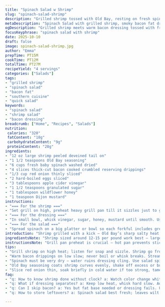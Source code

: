 ```yaml
---
title: "Spinach Salad w Shrimp"
slug: "spinach-salad-shrimp"
description: "Grilled shrimp tossed with Old Bay, resting on fresh spinach, laced with warm bacon dressing made from rendered drippings whisked into a vinegar-honey-mustard mix. Crisp bacon bits, sliced onions, hard-cooked eggs add layers. Dressing emulsified on low heat, warm enough to meld flavors but not break ingredients. Textures contrast, flavors punchy yet balanced. Quick grill, watch shrimp change from translucent pink to opaque white, firmness signals done. Bacon fat carries punch. Spinach cool, vibrant green, holds everything. Serves 4."
metaDescription: "Spinach Salad with grilled shrimp, smoky bacon fat dressing, tangy cider honey mustard drizzle. Crisp greens, punchy flavors for 4 servings ready fast."
ogDescription: "Grilled shrimp meets warm bacon dressing tossed with fresh spinach. Layers of crunch, tang, sweet honey, sharp Old Bay, easy to prep and serve fast."
focusKeyphrase: "spinach salad with shrimp"
date: 2025-10-10
draft: false
image: spinach-salad-shrimp.jpg
author: "Emma"
prepTime: PT15M
cookTime: PT12M
totalTime: PT27M
recipeYield: "4 servings"
categories: ["Salads"]
tags:
- "grilled shrimp"
- "spinach salad"
- "bacon fat"
- "southern cuisine"
- "quick salad"
keywords:
- "spinach salad"
- "shrimp salad"
- "bacon dressing"
breadcrumb: ["Home", "Recipes", "Salads"]
nutrition: 
 calories: "320"
 fatContent: "18g"
 carbohydrateContent: "9g"
 proteinContent: "28g"
ingredients:
- "12 oz large shrimp peeled deveined tail on"
- "1 1/2 teaspoons Old Bay seasoning"
- "6 cups fresh baby spinach washed dried"
- "4 slices thick-cut bacon cooked crumbled reserving drippings"
- "1/3 cup red onion thinly sliced"
- "2 hard-boiled eggs sliced"
- "3 tablespoons apple cider vinegar"
- "1 1/2 teaspoons granulated sugar"
- "1 tablespoon wildflower honey"
- "1 teaspoon Dijon mustard"
instructions:
- "=== For the shrimp ==="
- "Set grill on high, preheat heavy grill pan till it sizzles just to get that sear. Toss shrimp with Old Bay, coating every curve, shake off excess. Lay shrimp flat spaced, hear that snap of heat meeting moisture. Cook 2 1/2 to 3 1/2 minutes per side depending on size. Watch closely – shrimp lose translucence, firm but springy is your goal. Overcooked? Rubber, flavor lost. Remove once opaque white with slight pink blush."
- "=== For the dressing ==="
- "In small bowl, whisk vinegar, sugar, honey, mustard until smooth. Use apple cider instead of plain vinegar for tang plus subtle fruitiness that blends with bacon fat. Keep drippings warm but not hot in saucepan over low heat – too hot breaks mixture. Slowly stream vinegar blend into fat while whisking steadily. You want a shiny, thickened emulsion, lightened color, coats spoon nicely. Keep over low warm heat to meld flavors, don’t rush. If dressing separates, heat low and whisk hard or add tiny drop warm water to bring back together."
- "=== For the salad ==="
- "Spread spinach on a big platter or bowl so each forkful includes greens. Scatter grilled shrimp over top, add crunchy crumbled bacon, red onion rings for punch and bite. Arrange egg slices last so they don’t break into yolk mess prematurely. Drizzle warm dressing evenly but gently. Toss carefully just before serving so spinach still crisp, dressing clings, no soggy leaves. Fork-test spinach texture often. If leaves wilt early, add dressing last minute or toss in smaller batches."
introduction: "Shrimp grilled with a kick – Old Bay’s sharp salty heat that every bite bursts with flavor. Spinach is more than just a bed, it’s the crisp green anchor, holding smoky bacon and sweet onion slices. Bacon drippings aren’t waste here, they anchor the dressing with warm fat that carries mild sharpness from mustard, sweetness from honey, and tang from cider vinegar. Watch the dressing emulsify slowly; you want a luscious silky coat, no fizzing or breaking. Hard eggs add creamy pockets. Timing shrimp is a dance; too long and they rubberize, too short and raw. Use touch and color over clock. Learned to grill shrimp fast, hot and watchful. Hands-on approach beats timers every time. Toss the salad gently – crushed spinach breaks fast. Good to slice eggs thick enough to hold shape but soft enough to mix into bites. Keeps it balanced, fresh, and full of layered textures. Bacon substitutes work too; pancetta renders a sweeter fat if you want more richness. Skip bacon? Use smoked salt in dressing for that flavor punch. Don’t dump hot dressing all over – drizzle and taste in waves. Salad changes fast once dressing hits leaves; eat soon."
ingredientsNote: "Shrimp sized around 12-15 per pound work best – large enough to grill without drying out quickly. Old Bay can be swapped for a mix of smoked paprika, celery salt, and cayenne if unavailable, but salt and heat levels vary so taste first. Bacon is essential for fat, but if dietary restrictions, try smoked turkey bits or rendered duck fat for different flavor notes. Apple cider vinegar adds fruity acidity; white wine vinegar is a fine substitute but less sweet, honey can be swapped with maple syrup for earthier sweetness. Red onion adds sharpness and crunch – if too strong slice thin and soak a minute in cold water to tame bite. Eggs? Use fresh, hard-cooked but not dry – timing about 9 minutes in simmering water. Store bacon drippings in jar for future dressings or roasting veggies; they freeze well. Spinach must be very dry; water kills dressing and makes leaves limp quickly; use a salad spinner or pat dry carefully. Use platter for serving so ingredients have room, salad overcrowded wilts."
instructionsNote: "Grill pan preheat is crucial – hot pan prevents sticking, encourages proper sear marks, locks in juices fast. Coat shrimp evenly, but don’t pile seasoning or it burns. Flip once when edges curl and base turns solid white. Avoid poking shrimp with fork; finger flick to test firmness. Too firm means overcooked, but slightly springy means done perfectly. Bacon drippings warm on low heat slowly, never boil – emulsions break if too hot or whisked too hard. Vinegar mix needs to be added slow to warm fat to give that silk texture. If separated, lower heat and whisk or add splash warm water to rescue. Warm dressing not hot; flicker of steam fine but don’t scald. Assemble salad quickly before dressing application; tossing too soon crushes spinach leaves. Add eggs last so their creamy texture offsets tangy dressing and crisp greens. Toss gently, fold with fork not spoon, preserve integrity of leaves and bite sizes. Let salad rest a couple minutes if you want flavors to meld but serve fresh before leaves wilt."
tips:
- "Grill shrimp on high heat; listen for snap and sizzle. Shrimp go from translucent pink to solid white with slight blush. Use finger press to check firmness - springy but not rubbery. Don’t overcrowd or steam. Shrimp size matters around 12-15 per pound avoids drying."
- "Warm bacon drippings on low slow; never boil or whisk breaks. Stream vinegar mix slowly while whisking steadily for stable emulsions. Dressing color shifts lighter, glossy sheen forms. If breaks, add splash warm water, keep whisk vigorous, low heat always. Use apple cider vinegar for fruity tang."
- "Spinach must be very dry – water ruins dressing cling. Use salad spinner or pat carefully. Large platter or bowl spreads leaves for easy tossing without bruising. Drizzle dressing gently, toss just before serving, not earlier or spinach wilts fast. Egg slices last to avoid runny yolk."
- "Old Bay seasoning coats shrimp curves evenly, shake off excess or burns happen. Swap with smoked paprika, celery salt, cayenne but taste first – salt heat vary. Bacon essential for fat base, try smoked turkey bits or rendered duck fat for flavor change. Timing seafood requires watchful eye, not clock."
- "Slice red onion thin, soak briefly in cold water if too strong, tames sharp bite but keeps crunch. Honey may be swapped with maple syrup for earthy sweetness variation. Store leftover bacon drippings for roasting or other dressings; they freeze well. Toss spinach gently; over mixing crushes leaves fast."
faq:
- "q: How to know shrimp done without clock? a: Watch color change white with blush pink. Press shrimp gently finger flick; springy means done. Too firm rubber. Timing varies with size and thickness. Listen for sizzle, smell sear aroma. Shrimp curl edges signal almost done."
- "q: What if dressing separates? a: Keep low heat, whisk hard slow. Add tiny warm water drop to bring back emulsion. Never boil dressing or whisk too fast. Vinegar-to-fat ratio key; streaming vinegar slowly makes coats shiny. Backup fix: make fresh batch if too broken."
- "q: Can I skip bacon? a: Yes but fat base needed or dressing fails. Use smoked turkey bits or rendered duck fat. Bacon drippings carry punch lost with lean oils. Smoked salt can replace bacon flavor – add carefully. Dressing texture changes with fat source; test in small batch."
- "q: How to store leftovers? a: Spinach salad best fresh; leaves wilt fast once dressed. Store shrimp and dressing separately in fridge up to 2 days. Bacon bits keep crisp if stored dry sealed. Warm dressing can be refrigerated and gently rewarmed low, whisk before use. Avoid soggy greens."

---
```

